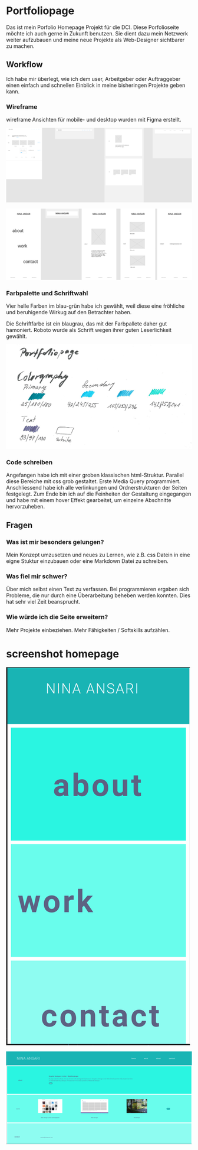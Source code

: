 # Portfoliopage

Das ist mein Porfolio Homepage Projekt für die DCI. Diese Porfolioseite möchte ich auch gerne in Zukunft benutzen. Sie dient dazu mein Netzwerk weiter aufzubauen und meine neue Projekte als Web-Designer sichtbarer zu machen. 

## Workflow

Ich habe mir überlegt, wie ich dem user, Arbeitgeber oder Auftraggeber einen einfach und schnellen Einblick in meine bisheringen Projekte geben kann. 


### Wireframe 
wireframe Ansichten für mobile- und desktop wurden mit Figma erstellt.


![](assets/wireframedesktop.jpg)

![](assets/wireframemobile.jpg)


### Farbpalette und Schriftwahl
 
 Vier helle Farben im blau-grün habe ich gewählt, weil diese eine fröhliche und beruhigende Wirkug auf den Betrachter haben.

 Die Schriftfarbe ist ein blaugrau, das mit der Farbpallete daher gut hamoniert. Roboto wurde als Schrift wegen ihrer guten Leserlichkeit gewählt.

![](assets/portfolio-colorgraphy.jpg)

### Code schreiben
Angefangen habe ich mit einer groben klassischen html-Struktur. Parallel diese Bereiche mit css grob gestaltet. Erste Media Query programmiert. Anschliessend habe ich alle verlinkungen und Ordnerstrukturen der Seiten festgelegt. Zum Ende bin ich auf die Feinheiten der Gestaltung eingegangen und habe mit einem hover Effekt gearbeitet, um einzelne Abschnitte hervorzuheben.


## Fragen 
### Was ist mir besonders gelungen?

Mein Konzept umzusetzen und neues zu Lernen, wie z.B. css Datein in eine eigne Stuktur einzubauen oder eine Markdown Datei zu schreiben.

### Was fiel mir schwer?
Über mich selbst einen Text zu verfassen. Bei programmieren ergaben sich Probleme, die nur durch eine Überarbeitung beheben werden konnten. Dies hat sehr viel Zeit beansprucht. 

### Wie würde ich die Seite erweitern?

Mehr Projekte einbeziehen. Mehr Fähigkeiten / Softskills aufzählen.


# screenshot homepage 

![](assets/mobileview.png)

![](assets/viewdesktop.png)



